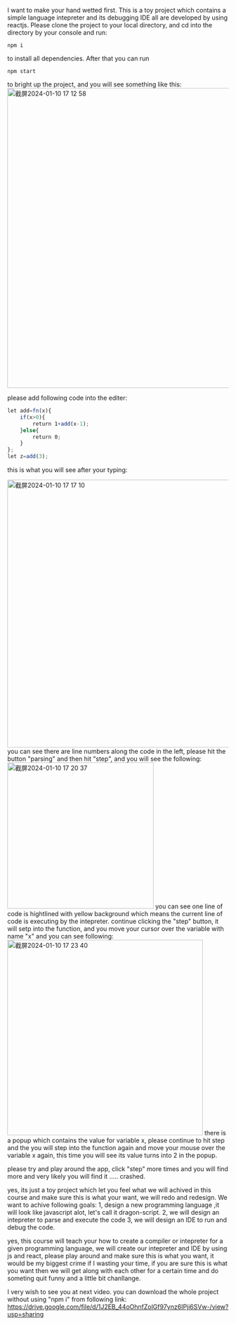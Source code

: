 I want to make your hand wetted first. This is a toy project which contains a simple language intepreter and its debugging IDE all are developed by using reactjs. Please clone the project to your local directory, and cd into the directory by your console and run:
```
npm i
```
to install all dependencies. After that you can run 
```
npm start 
```
to bright up the project, and you will see something like this:
<img width="683" alt="截屏2024-01-10 17 12 58" src="https://github.com/wycl16514/dragon-compiler/assets/7506958/962a6a4b-90dc-4346-9dbe-e80954b59d58">

please add following code into the editer:
```js
let add=fn(x){
    if(x>0){
        return 1+add(x-1);
    }else{
        return 0;
    }
};
let z=add(3);
```
this is what you will see after your typing:

<img width="610" alt="截屏2024-01-10 17 17 10" src="https://github.com/wycl16514/dragon-compiler/assets/7506958/0407f557-8d5f-4105-9ce0-ca9314431296">
you can see there are line numbers along the code in the left, please hit the button "parsing" and then hit "step", and you will see the following:
<img width="333" alt="截屏2024-01-10 17 20 37" src="https://github.com/wycl16514/dragon-compiler/assets/7506958/ab161659-510b-4b74-a71b-d6192324408d">
you can see one line of code is hightlined with yellow background which means the current line of code is executing by the intepreter. continue clicking the "step" button, it will setp into the function, and you move your cursor over the variable with name "x" and you can see following:
<img width="445" alt="截屏2024-01-10 17 23 40" src="https://github.com/wycl16514/dragon-compiler/assets/7506958/1713b40a-c39b-49df-8949-647dc9bd9f40">
there is a popup which contains the value for variable x, please continue to hit step and the you will step into the function again and move your mouse over the variable x again, this time you will see its value turns into 2 in the popup.

please try and play around the app, click "step" more times and you will find more and very likely you will find it ..... crashed.

yes, its just a toy project which let you feel what we will achived in this course and make sure this is what your want, we will redo and redesign. We want to achive following goals:
1, design a new programming language ,it will look like javascript alot, let's call it dragon-script.
2, we will design an intepreter to parse and execute the code
3, we will design an IDE to run and debug the code.

yes, this course will teach your how to create a compiler or intepreter for a given programming language, we will create our intepreter and IDE by using js and react, please play around and make sure this is what you want, it would be my biggest crime if I wasting your time, if you are sure this is what you want then we will get along with each other for a certain time and do someting quit funny and a little bit chanllange.

I very wish to see you at next video. you can download the whole project without using "npm i" from following link:
https://drive.google.com/file/d/1J2EB_44oOhnfZolGf97ynz6IPji6SVw-/view?usp=sharing

